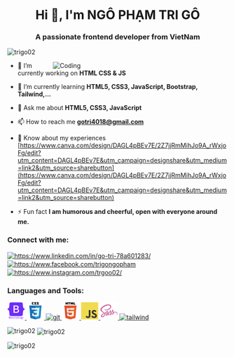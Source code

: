 <h1 align="center">Hi 👋, I'm NGÔ PHẠM TRI GÔ</h1>
<h3 align="center">A passionate frontend developer from VietNam</h3>

<p align="left"> <img src="https://komarev.com/ghpvc/?username=trigo02&label=Profile%20views&color=0e75b6&style=flat" alt="trigo02" /> </p>
<img align="right" alt="Coding" width="400" src="https://camo.githubusercontent.com/1fea8663ef8310ae0aa155fe9f8b2eeb0c7705d0c4f1312bdbe4e1692faab604/68747470733a2f2f666972656261736573746f726167652e676f6f676c65617069732e636f6d2f76302f622f6e6974632d7065726d697373696f6e2d73797374656d2e61707073706f742e636f6d2f6f2f6769746875622d696d61676573253246646877616e6973682d636f64696e672e6769663f616c743d6d65646961">

- 🔭 I’m currently working on **HTML CSS & JS**

- 🌱 I’m currently learning **HTML5, CSS3, JavaScript, Bootstrap, Tailwind,...**

- 💬 Ask me about **HTML5, CSS3, JavaScript**

- 📫 How to reach me **gotri4018@gmail.com**

- 📄 Know about my experiences [https://www.canva.com/design/DAGL4pBEv7E/2Z7jjRmMihJo9A_rWxjoFg/edit?utm_content=DAGL4pBEv7E&utm_campaign=designshare&utm_medium=link2&utm_source=sharebutton](https://www.canva.com/design/DAGL4pBEv7E/2Z7jjRmMihJo9A_rWxjoFg/edit?utm_content=DAGL4pBEv7E&utm_campaign=designshare&utm_medium=link2&utm_source=sharebutton)

- ⚡ Fun fact **I am humorous and cheerful, open with everyone around me.**

<h3 align="left">Connect with me:</h3>
<p align="left">
<a href="https://linkedin.com/in/https://www.linkedin.com/in/go-tri-78a601283/" target="blank"><img align="center" src="https://raw.githubusercontent.com/rahuldkjain/github-profile-readme-generator/master/src/images/icons/Social/linked-in-alt.svg" alt="https://www.linkedin.com/in/go-tri-78a601283/" height="30" width="40" /></a>
<a href="https://fb.com/https://www.facebook.com/trigongopham" target="blank"><img align="center" src="https://raw.githubusercontent.com/rahuldkjain/github-profile-readme-generator/master/src/images/icons/Social/facebook.svg" alt="https://www.facebook.com/trigongopham" height="30" width="40" /></a>
<a href="https://instagram.com/https://www.instagram.com/trgoo02/" target="blank"><img align="center" src="https://raw.githubusercontent.com/rahuldkjain/github-profile-readme-generator/master/src/images/icons/Social/instagram.svg" alt="https://www.instagram.com/trgoo02/" height="30" width="40" /></a>
</p>

<h3 align="left">Languages and Tools:</h3>
<p align="left"> <a href="https://getbootstrap.com" target="_blank" rel="noreferrer"> <img src="https://raw.githubusercontent.com/devicons/devicon/master/icons/bootstrap/bootstrap-plain-wordmark.svg" alt="bootstrap" width="40" height="40"/> </a> <a href="https://www.w3schools.com/css/" target="_blank" rel="noreferrer"> <img src="https://raw.githubusercontent.com/devicons/devicon/master/icons/css3/css3-original-wordmark.svg" alt="css3" width="40" height="40"/> </a> <a href="https://git-scm.com/" target="_blank" rel="noreferrer"> <img src="https://www.vectorlogo.zone/logos/git-scm/git-scm-icon.svg" alt="git" width="40" height="40"/> </a> <a href="https://www.w3.org/html/" target="_blank" rel="noreferrer"> <img src="https://raw.githubusercontent.com/devicons/devicon/master/icons/html5/html5-original-wordmark.svg" alt="html5" width="40" height="40"/> </a> <a href="https://developer.mozilla.org/en-US/docs/Web/JavaScript" target="_blank" rel="noreferrer"> <img src="https://raw.githubusercontent.com/devicons/devicon/master/icons/javascript/javascript-original.svg" alt="javascript" width="40" height="40"/> </a> <a href="https://sass-lang.com" target="_blank" rel="noreferrer"> <img src="https://raw.githubusercontent.com/devicons/devicon/master/icons/sass/sass-original.svg" alt="sass" width="40" height="40"/> </a> <a href="https://tailwindcss.com/" target="_blank" rel="noreferrer"> <img src="https://www.vectorlogo.zone/logos/tailwindcss/tailwindcss-icon.svg" alt="tailwind" width="40" height="40"/> </a> </p>

<p><img align="left" src="https://github-readme-stats.vercel.app/api/top-langs?username=trigo02&show_icons=true&locale=en&layout=compact" alt="trigo02" /></p>

<p>&nbsp;<img align="center" src="https://github-readme-stats.vercel.app/api?username=trigo02&show_icons=true&locale=en" alt="trigo02" /></p>

<p><img align="center" src="https://github-readme-streak-stats.herokuapp.com/?user=trigo02&" alt="trigo02" /></p>
